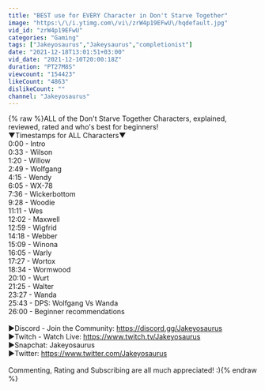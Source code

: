 ```yaml
---
title: "BEST use for EVERY Character in Don't Starve Together"
image: "https:\/\/i.ytimg.com\/vi\/zrW4p19EFwU\/hqdefault.jpg"
vid_id: "zrW4p19EFwU"
categories: "Gaming"
tags: ["Jakeyosaurus","Jakeysaurus","completionist"]
date: "2021-12-18T13:01:51+03:00"
vid_date: "2021-12-10T20:00:18Z"
duration: "PT27M8S"
viewcount: "154423"
likeCount: "4863"
dislikeCount: ""
channel: "Jakeyosaurus"
---
```

{% raw %}ALL of the Don't Starve Together Characters, explained, reviewed, rated and who's best for beginners!<br />▼Timestamps for ALL Characters▼<br />0:00 - Intro<br />0:33 - Wilson<br />1:20 - Willow<br />2:49 - Wolfgang<br />4:15 - Wendy<br />6:05 - WX-78<br />7:36 - Wickerbottom<br />9:28 - Woodie<br />11:11 - Wes<br />12:02 - Maxwell<br />12:59 - Wigfrid<br />14:18 - Webber<br />15:09 - Winona<br />16:05 - Warly<br />17:27 - Wortox<br />18:34 - Wormwood<br />20:10 - Wurt<br />21:25 - Walter<br />23:27 - Wanda<br />25:43 - DPS: Wolfgang Vs Wanda<br />26:00 - Beginner recommendations<br /><br />►Discord - Join the Community: <a rel="nofollow" target="blank" href="https://discord.gg/Jakeyosaurus">https://discord.gg/Jakeyosaurus</a><br />►Twitch - Watch Live: <a rel="nofollow" target="blank" href="https://www.twitch.tv/Jakeyosaurus">https://www.twitch.tv/Jakeyosaurus</a><br />►Snapchat: Jakeyosaurus<br />►Twitter: <a rel="nofollow" target="blank" href="https://www.twitter.com/Jakeyosaurus">https://www.twitter.com/Jakeyosaurus</a><br /><br />Commenting, Rating and Subscribing are all much appreciated! :){% endraw %}
